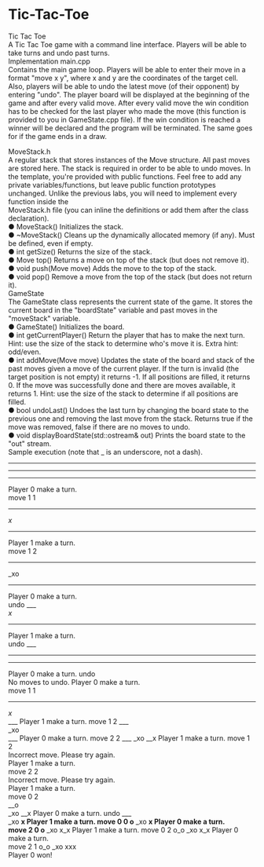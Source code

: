 # Tic-Tac-Toe
Tic Tac Toe  
A Tic Tac Toe game with a command line interface. Players will be able to take turns and undo past turns.  
Implementation main.cpp  
Contains the main game loop. Players will be able to enter their move in a format "move x y", where x and y are the coordinates of the target cell. Also, players will be able to undo the latest move (of their opponent) by entering "undo". The player board will be displayed at the beginning of the game and after every valid move. After every valid move the win condition has to be checked for the last player who made the move (this function is provided to you in GameState.cpp file). If the win condition is reached a winner will be declared and the program will be terminated. The same goes for if the game ends in a draw.  
 
MoveStack.h  
A regular stack that stores instances of the Move structure. All past moves are stored here. The stack is required in order to be able to undo moves. In the template, you're provided with public functions. Feel free to add any private variables/functions, but leave public function prototypes unchanged. Unlike the previous labs, you will need to implement every function inside the  
MoveStack.h file (you can inline the definitions or add them after the class declaration).  
●	MoveStack() Initializes the stack.  
●	~MoveStack() Cleans up the dynamically allocated memory (if any). Must be defined, even if empty.  
●	int getSize() Returns the size of the stack.  
●	Move top() Returns a move on top of the stack (but does not remove it).  
●	void push(Move move) Adds the move to the top of the stack.  
●	void pop() Remove a move from the top of the stack (but does not return it).  
GameState  
The GameState class represents the current state of the game. It stores the current board in the  "boardState" variable and past moves in the "moveStack" variable.  
●	GameState() Initializes the board.  
●	int getCurrentPlayer() Return the player that has to make the next turn. Hint: use the size of the stack to determine who's move it is. Extra hint: odd/even.  
●	int addMove(Move move) Updates the state of the board and stack of the past moves given a move of the current player. If the turn is invalid (the target position is not empty) it returns -1. If all positions are filled, it returns 0. If the move was successfully done and there are moves available, it returns 1. Hint: use the size of the stack to determine if all positions are filled.  
●	bool undoLast() Undoes the last turn by changing the board state to the previous one and removing the last move from the stack. Returns true if the move was removed, false if there are no moves to undo.  
●	void displayBoardState(std::ostream& out) Prints the board state to the "out" stream.  
Sample execution (note that _ is an underscore, not a dash).  
___  
___  
___  
Player 0 make a turn.  
move 1 1  
___  
_x_  
___  
Player 1 make a turn.  
move 1 2  
___  
_xo  
___  
Player 0 make a turn.  
undo ___  
_x_  
___  
Player 1 make a turn.  
undo ___  
___  
___  
Player 0 make a turn. 
undo  
No moves to undo. Player 0 make a turn.  
move 1 1  
___  
_x_  
___ Player 1 make a turn.  move 1 2 ___  
_xo  
___ Player 0 make a turn.  move 2 2 ___  _xo  __x Player 1 make a 
turn.  move 1 2  
Incorrect move. Please try again.  
Player 1 make a turn.  
move 2 2  
Incorrect move. Please try again.  
Player 1 make a turn.  
move 0 2  
__o  
_xo  __x Player 0 make a turn.  undo ___  
_xo  __x Player 1 make a turn.  move 0 0 o__ _xo  __x Player 0 make a 
turn.  
move 2 0 o__ _xo x_x Player 1 make a turn.  move 0 2 o_o _xo x_x Player 0 make a turn.  
move 2 1  o_o _xo xxx  
Player 0 won!  
  
